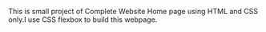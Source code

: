 This is small project of Complete Website Home page using HTML and CSS only.I use  CSS flexbox to build this webpage.
